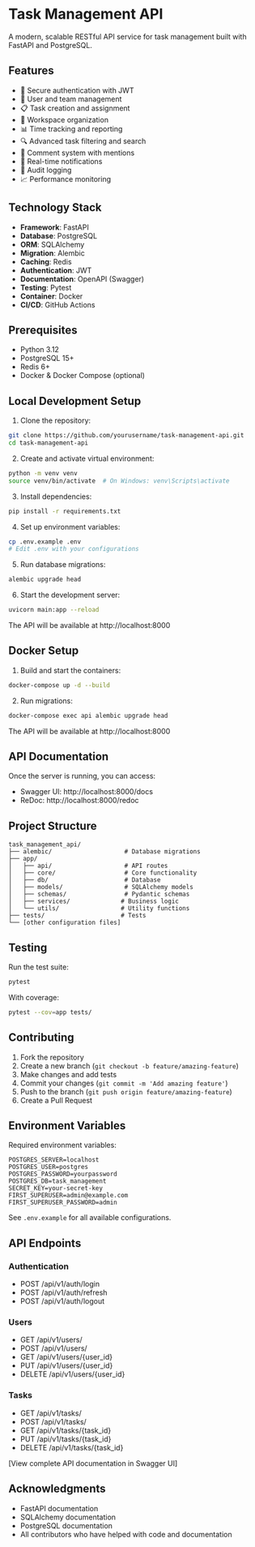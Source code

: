 # Task Management API

A modern, scalable RESTful API service for task management built with FastAPI and PostgreSQL.

## Features

- 🔐 Secure authentication with JWT
- 👥 User and team management
- 📋 Task creation and assignment
- 🏢 Workspace organization
- 📊 Time tracking and reporting
- 🔍 Advanced task filtering and search
- 📝 Comment system with mentions
- 📨 Real-time notifications
- 🔄 Audit logging
- 📈 Performance monitoring

## Technology Stack

- **Framework**: FastAPI
- **Database**: PostgreSQL
- **ORM**: SQLAlchemy
- **Migration**: Alembic
- **Caching**: Redis
- **Authentication**: JWT
- **Documentation**: OpenAPI (Swagger)
- **Testing**: Pytest
- **Container**: Docker
- **CI/CD**: GitHub Actions

## Prerequisites

- Python 3.12
- PostgreSQL 15+
- Redis 6+
- Docker & Docker Compose (optional)

## Local Development Setup

1. Clone the repository:

```bash
git clone https://github.com/yourusername/task-management-api.git
cd task-management-api
```

2. Create and activate virtual environment:

```bash
python -m venv venv
source venv/bin/activate  # On Windows: venv\Scripts\activate
```

3. Install dependencies:

```bash
pip install -r requirements.txt
```

4. Set up environment variables:

```bash
cp .env.example .env
# Edit .env with your configurations
```

5. Run database migrations:

```bash
alembic upgrade head
```

6. Start the development server:

```bash
uvicorn main:app --reload
```

The API will be available at http://localhost:8000

## Docker Setup

1. Build and start the containers:

```bash
docker-compose up -d --build
```

2. Run migrations:

```bash
docker-compose exec api alembic upgrade head
```

The API will be available at http://localhost:8000

## API Documentation

Once the server is running, you can access:

- Swagger UI: http://localhost:8000/docs
- ReDoc: http://localhost:8000/redoc

## Project Structure

```
task_management_api/
├── alembic/                    # Database migrations
├── app/
│   ├── api/                    # API routes
│   ├── core/                   # Core functionality
│   ├── db/                     # Database
│   ├── models/                 # SQLAlchemy models
│   ├── schemas/                # Pydantic schemas
│   ├── services/              # Business logic
│   └── utils/                 # Utility functions
├── tests/                     # Tests
└── [other configuration files]
```

## Testing

Run the test suite:

```bash
pytest
```

With coverage:

```bash
pytest --cov=app tests/
```

## Contributing

1. Fork the repository
2. Create a new branch (`git checkout -b feature/amazing-feature`)
3. Make changes and add tests
4. Commit your changes (`git commit -m 'Add amazing feature'`)
5. Push to the branch (`git push origin feature/amazing-feature`)
6. Create a Pull Request

## Environment Variables

Required environment variables:

```
POSTGRES_SERVER=localhost
POSTGRES_USER=postgres
POSTGRES_PASSWORD=yourpassword
POSTGRES_DB=task_management
SECRET_KEY=your-secret-key
FIRST_SUPERUSER=admin@example.com
FIRST_SUPERUSER_PASSWORD=admin
```

See `.env.example` for all available configurations.

## API Endpoints

### Authentication

- POST /api/v1/auth/login
- POST /api/v1/auth/refresh
- POST /api/v1/auth/logout

### Users

- GET /api/v1/users/
- POST /api/v1/users/
- GET /api/v1/users/{user_id}
- PUT /api/v1/users/{user_id}
- DELETE /api/v1/users/{user_id}

### Tasks

- GET /api/v1/tasks/
- POST /api/v1/tasks/
- GET /api/v1/tasks/{task_id}
- PUT /api/v1/tasks/{task_id}
- DELETE /api/v1/tasks/{task_id}

[View complete API documentation in Swagger UI]

## Acknowledgments

- FastAPI documentation
- SQLAlchemy documentation
- PostgreSQL documentation
- All contributors who have helped with code and documentation
